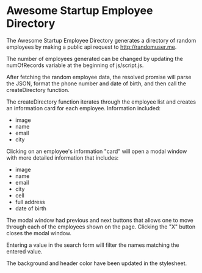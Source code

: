 # Awesome Startup Employee Directory

The Awesome Startup Employee Directory generates a directory of random employees by making a public api request to http://randomuser.me.

The number of employees generated can be changed by updating the numOfRecords variable at the beginning of js/script.js.

After fetching the random employee data, the resolved promise will parse the JSON, format the phone number and date of birth, and then call the createDirectory function.

The createDirectory function iterates through the employee list and creates an information card for each employee. Information included:
* image
* name
* email
* city

Clicking on an employee's information "card" will open a modal window with more detailed information that includes:
* image
* name
* email
* city
* cell
* full address
* date of birth

The modal window had previous and next buttons that allows one to move through each of the employees shown on the page. Clicking the "X" button closes the modal window.

Entering a value in the search form will filter the names matching the entered value.

The background and header color have been updated in the stylesheet.